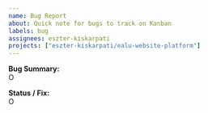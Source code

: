 ```yaml
---
name: Bug Report
about: Quick note for bugs to track on Kanban
labels: bug
assignees: eszter-kiskarpati
projects: ["eszter-kiskarpati/ealu-website-platform"]
---
```


**Bug Summary:**  
O  

**Status / Fix:**  
O
